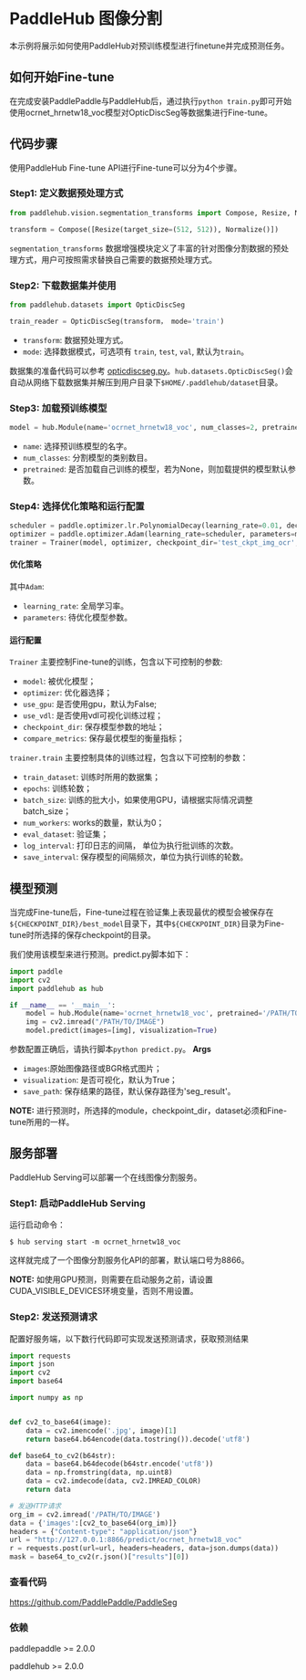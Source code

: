 # PaddleHub 图像分割

本示例将展示如何使用PaddleHub对预训练模型进行finetune并完成预测任务。


## 如何开始Fine-tune

在完成安装PaddlePaddle与PaddleHub后，通过执行`python train.py`即可开始使用ocrnet_hrnetw18_voc模型对OpticDiscSeg等数据集进行Fine-tune。

## 代码步骤

使用PaddleHub Fine-tune API进行Fine-tune可以分为4个步骤。

### Step1: 定义数据预处理方式
```python
from paddlehub.vision.segmentation_transforms import Compose, Resize, Normalize

transform = Compose([Resize(target_size=(512, 512)), Normalize()])
```

`segmentation_transforms` 数据增强模块定义了丰富的针对图像分割数据的预处理方式，用户可按照需求替换自己需要的数据预处理方式。

### Step2: 下载数据集并使用
```python
from paddlehub.datasets import OpticDiscSeg

train_reader = OpticDiscSeg(transform， mode='train')

```
* `transform`: 数据预处理方式。
* `mode`: 选择数据模式，可选项有 `train`, `test`, `val`, 默认为`train`。

数据集的准备代码可以参考 [opticdiscseg.py](../../paddlehub/datasets/opticdiscseg.py)。`hub.datasets.OpticDiscSeg()`会自动从网络下载数据集并解压到用户目录下`$HOME/.paddlehub/dataset`目录。

### Step3: 加载预训练模型

```python
model = hub.Module(name='ocrnet_hrnetw18_voc', num_classes=2, pretrained=None)
```
* `name`: 选择预训练模型的名字。
* `num_classes`: 分割模型的类别数目。
* `pretrained`: 是否加载自己训练的模型，若为None，则加载提供的模型默认参数。

### Step4: 选择优化策略和运行配置

```python
scheduler = paddle.optimizer.lr.PolynomialDecay(learning_rate=0.01, decay_steps=1000, power=0.9,  end_lr=0.0001)
optimizer = paddle.optimizer.Adam(learning_rate=scheduler, parameters=model.parameters())
trainer = Trainer(model, optimizer, checkpoint_dir='test_ckpt_img_ocr', use_gpu=True)
```

#### 优化策略


其中`Adam`:

* `learning_rate`: 全局学习率。
*  `parameters`: 待优化模型参数。

#### 运行配置
`Trainer` 主要控制Fine-tune的训练，包含以下可控制的参数:

* `model`: 被优化模型；
* `optimizer`: 优化器选择；
* `use_gpu`: 是否使用gpu，默认为False;
* `use_vdl`: 是否使用vdl可视化训练过程；
* `checkpoint_dir`: 保存模型参数的地址；
* `compare_metrics`: 保存最优模型的衡量指标；

`trainer.train` 主要控制具体的训练过程，包含以下可控制的参数：

* `train_dataset`: 训练时所用的数据集；
* `epochs`: 训练轮数；
* `batch_size`: 训练的批大小，如果使用GPU，请根据实际情况调整batch_size；
* `num_workers`: works的数量，默认为0；
* `eval_dataset`: 验证集；
* `log_interval`: 打印日志的间隔， 单位为执行批训练的次数。
* `save_interval`: 保存模型的间隔频次，单位为执行训练的轮数。

## 模型预测

当完成Fine-tune后，Fine-tune过程在验证集上表现最优的模型会被保存在`${CHECKPOINT_DIR}/best_model`目录下，其中`${CHECKPOINT_DIR}`目录为Fine-tune时所选择的保存checkpoint的目录。

我们使用该模型来进行预测。predict.py脚本如下：

```python
import paddle
import cv2
import paddlehub as hub

if __name__ == '__main__':
    model = hub.Module(name='ocrnet_hrnetw18_voc', pretrained='/PATH/TO/CHECKPOINT')
    img = cv2.imread("/PATH/TO/IMAGE")
    model.predict(images=[img], visualization=True)
```

参数配置正确后，请执行脚本`python predict.py`。
**Args**
* `images`:原始图像路径或BGR格式图片；
* `visualization`: 是否可视化，默认为True；
* `save_path`: 保存结果的路径，默认保存路径为'seg_result'。

**NOTE:** 进行预测时，所选择的module，checkpoint_dir，dataset必须和Fine-tune所用的一样。

## 服务部署

PaddleHub Serving可以部署一个在线图像分割服务。

### Step1: 启动PaddleHub Serving

运行启动命令：

```shell
$ hub serving start -m ocrnet_hrnetw18_voc
```

这样就完成了一个图像分割服务化API的部署，默认端口号为8866。

**NOTE:** 如使用GPU预测，则需要在启动服务之前，请设置CUDA_VISIBLE_DEVICES环境变量，否则不用设置。

### Step2: 发送预测请求

配置好服务端，以下数行代码即可实现发送预测请求，获取预测结果

```python
import requests
import json
import cv2
import base64

import numpy as np


def cv2_to_base64(image):
    data = cv2.imencode('.jpg', image)[1]
    return base64.b64encode(data.tostring()).decode('utf8')

def base64_to_cv2(b64str):
    data = base64.b64decode(b64str.encode('utf8'))
    data = np.fromstring(data, np.uint8)
    data = cv2.imdecode(data, cv2.IMREAD_COLOR)
    return data

# 发送HTTP请求
org_im = cv2.imread('/PATH/TO/IMAGE')
data = {'images':[cv2_to_base64(org_im)]}
headers = {"Content-type": "application/json"}
url = "http://127.0.0.1:8866/predict/ocrnet_hrnetw18_voc"
r = requests.post(url=url, headers=headers, data=json.dumps(data))
mask = base64_to_cv2(r.json()["results"][0])
```

### 查看代码

https://github.com/PaddlePaddle/PaddleSeg

### 依赖

paddlepaddle >= 2.0.0

paddlehub >= 2.0.0
